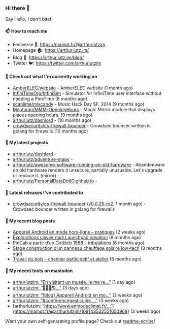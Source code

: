 ### Hi there 👋

Say Hello, I don't bite!

#### 📫 How to reach me

- Fediverse 🐘: https://mamot.fr/@arthurlutzim
- Homepage 🏠: https://arthur.lutz.im/
- Blog 📰: https://arthur.lutz.im/blog/
- Twitter 🐦: https://twitter.com/arthurlutzim

#### 👷 Check out what I'm currently working on

- [AmberELEC/website](https://github.com/AmberELEC/website) - AmberELEC website (1 month ago)
- [InfiniTimeOrg/InfiniSim](https://github.com/InfiniTimeOrg/InfiniSim) - Simulator for InfiniTime user interface without needing a PineTime (8 months ago)
- [scanlime/mixcandy](https://github.com/scanlime/mixcandy) - Music Hack Day SF, 2014 (9 months ago)
- [Menturan/MMM-OpeningHours](https://github.com/Menturan/MMM-OpeningHours) - Magic Mirror module that displays places opening hours. (9 months ago)
- [arthurlutz/dashlord](https://github.com/arthurlutz/dashlord) -  (10 months ago)
- [crowdsecurity/cs-firewall-bouncer](https://github.com/crowdsecurity/cs-firewall-bouncer) - Crowdsec bouncer written in golang for firewalls (10 months ago)

#### 🌱 My latest projects

- [arthurlutz/dashlord](https://github.com/arthurlutz/dashlord) - 
- [arthurlutz/adventure-maps](https://github.com/arthurlutz/adventure-maps) - 
- [arthurlutz/awesome-software-running-on-old-hardware](https://github.com/arthurlutz/awesome-software-running-on-old-hardware) - Abandonware on old hardware renders it unsecure, partially unusuable. Let&#39;s upgrade or replace it. (mirror)
- [arthurlutz/PersonalDataDotIO.github.io](https://github.com/arthurlutz/PersonalDataDotIO.github.io) - 

#### 🔭 Latest releases I've contributed to

- [crowdsecurity/cs-firewall-bouncer](https://github.com/crowdsecurity/cs-firewall-bouncer) ([v0.0.25-rc2](https://github.com/crowdsecurity/cs-firewall-bouncer/releases/tag/v0.0.25-rc2), 1 month ago) - Crowdsec bouncer written in golang for firewalls

#### 📜 My recent blog posts

- [Appareil Android en mode hors-ligne – pratiques](https://arthur.lutz.im/blog/2022/10/17/appareil-android-en-mode-hors-ligne-pratiques/) (2 weeks ago)
- [Explorations clavier midi Launchpad novation](https://arthur.lutz.im/blog/2022/02/28/explorations-clavier-midi-launchpad-novation/) (8 months ago)
- [PinCab à partir d’un Gottlieb 1968 – tribulations](https://arthur.lutz.im/blog/2022/02/27/pincab-a-partir-dun-gottlieb-1968-tribulations/) (8 months ago)
- [Stage construction d’un panneau chauffage solaire low-tech](https://arthur.lutz.im/blog/2022/02/27/stage-construction-dun-panneau-chauffage-solaire-low-tech/) (8 months ago)
- [Travail du bois – chantier participatif et atelier](https://arthur.lutz.im/blog/2022/02/24/travail-du-bois-chantier-participatif-et-atelier/) (8 months ago)

#### 🐘 My recent toots on mastodon

- [arthurlutzim: “En visitant un musée, je me re…”](https://mamot.fr/@arthurlutzim/109275310701829733) (1 day ago)
- [arthurlutzim: “🎉🇧🇷🌎…”](https://mamot.fr/@arthurlutzim/109261594115229376) (3 days ago)
- [arthurlutzim: “[blog]  Appareil Android en mo…”](https://mamot.fr/@arthurlutzim/109183974917780857) (2 weeks ago)
- [arthurlutzim: “#conférencegesticulée …”](https://mamot.fr/@arthurlutzim/109144332411568078) (3 weeks ago)
- [arthurlutzim: “https://www.enmodeclimat.fr/…”](https://mamot.fr/@arthurlutzim/109143532551050968) (3 weeks ago)

Want your own self-generating profile page? Check out [readme-scribe](https://github.com/muesli/readme-scribe)!
